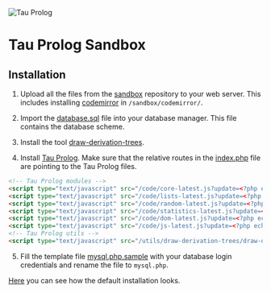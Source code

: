 ![Tau Prolog](http://tau-prolog.org/logo/tauprolog64.png "Tau Prolog")

# Tau Prolog Sandbox

## Installation

1. Upload all the files from the [sandbox](sandbox) repository to your web server. This includes installing [codemirror](https://codemirror.net/) in `/sandbox/codemirror/`.

2. Import the [database.sql](database.sql) file into your database manager. This file contains the database scheme.

3. Install the tool [draw-derivation-trees](https://github.com/tau-prolog/draw-derivation-trees).

4. Install [Tau Prolog](https://github.com/tau-prolog/tau-prolog). Make sure that the relative routes in the [index.php](index.php) file are pointing to the Tau Prolog files.

```html
<!-- Tau Prolog modules -->
<script type="text/javascript" src="/code/core-latest.js?update=<?php echo $_time_core; ?>"></script>
<script type="text/javascript" src="/code/lists-latest.js?update=<?php echo $_time_lists; ?>"></script>
<script type="text/javascript" src="/code/random-latest.js?update=<?php echo $_time_random; ?>"></script>
<script type="text/javascript" src="/code/statistics-latest.js?update=<?php echo $_time_statistics; ?>"></script>
<script type="text/javascript" src="/code/dom-latest.js?update=<?php echo $_time_dom; ?>"></script>
<script type="text/javascript" src="/code/js-latest.js?update=<?php echo $_js_statistics; ?>"></script>
<!-- Tau Prolog utils -->
<script type="text/javascript" src="/utils/draw-derivation-trees/draw-derivation-trees.js"></script>
```

5. Fill the template file [mysql.php.sample](mysql.php.sample) with your database login credentials and rename the file to `mysql.php`.

[Here](http://tau-prolog.org/sandbox/) you can see how the default installation looks.